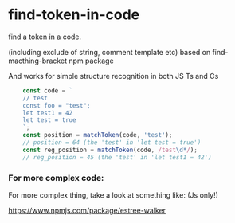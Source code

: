 # find-token-in-code
find a token in a code. 

(including exclude of string, comment template etc) based on find-macthing-bracket npm package

And works for simple structure recognition in both JS Ts and Cs


```ts
    const code = `
    // test
    const foo = "test";
    let test1 = 42
    let test = true
    `;
    const position = matchToken(code, 'test');
    // position = 64 (the 'test' in 'let test = true')
    const reg_position = matchToken(code, /test\d*/);
    // reg_position = 45 (the 'test' in 'let test1 = 42')

```

### For more complex code:

For more complex thing, take a look at something like: (Js only!)

https://www.npmjs.com/package/estree-walker

